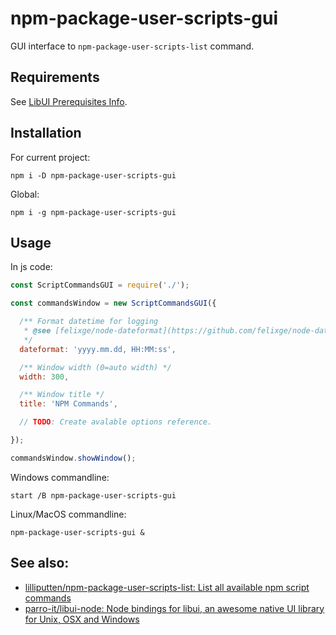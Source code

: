 # npm-package-user-scripts-gui

GUI interface to `npm-package-user-scripts-list` command.

## Requirements

See [LibUI Prerequisites Info](https://github.com/parro-it/libui-node#prerequisites).

## Installation

For current project:

```shell
npm i -D npm-package-user-scripts-gui
```
Global:
```shell
npm i -g npm-package-user-scripts-gui
```

## Usage

In js code:

```js
const ScriptCommandsGUI = require('./');

const commandsWindow = new ScriptCommandsGUI({

  /** Format datetime for logging
   * @see [felixge/node-dateformat](https://github.com/felixge/node-dateformat)
   */
  dateformat: 'yyyy.mm.dd, HH:MM:ss',

  /** Window width (0=auto width) */
  width: 300,

  /** Window title */
  title: 'NPM Commands',

  // TODO: Create avalable options reference.

});

commandsWindow.showWindow();
```

Windows commandline:
```shell
start /B npm-package-user-scripts-gui
```

Linux/MacOS  commandline:
```shell
npm-package-user-scripts-gui &
```

## See also:

- [lilliputten/npm-package-user-scripts-list: List all available npm script commands](https://github.com/lilliputten/npm-package-user-scripts-list)
- [parro-it/libui-node: Node bindings for libui, an awesome native UI library for Unix, OSX and Windows](https://github.com/parro-it/libui-node)

